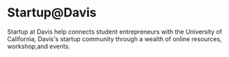 Startup@Davis
=================

Startup at Davis help connects student entrepreneurs with the University of California, Davis's startup community through a wealth of online resources, workshop,and events.
